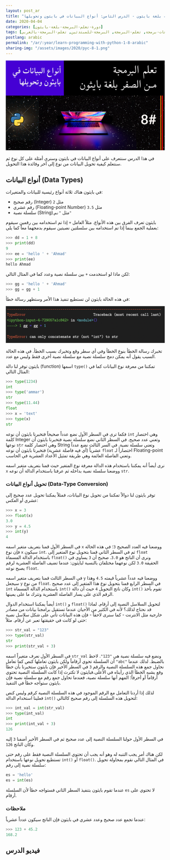 ```yaml
---
layout: post_ar
title: "تعلم البرمجة بلغة بايثون - الدرس الثامن: أنواع البيانات في بايثون وتحويلها"
date: 2020-04-04
categories: [دورة-تعلم-البرمجة-بلغة-بايثون] 
tags: [بايثون, برمجة, لغات-برمجة, تعلم-البرمجة, البرمجة-للمبتدئين, تعلم-البرمجة-بالعربي]
postlang: arabic 
permalink: "/ar/:year/learn-programming-with-python-1-8-arabic"
sharing-img: "/assets/images/2020/pyc-8-1.png"
---
```


![تعلم البرمجة بلغة بايثون - الدرس الثامن: أنواع البيانات في بايثون وتحويلها](/assets/images/2020/pyc-8-1.png)

في هذا الدرس سنتعرف على أنواع البيانات في بايثون وسنرى أمثلة على كل نوع ثم سنتعلم كيفية تحويل البيانات من نوع إلى آخر وفائدة هذا التحويل.

## أنواع البيانات (Data Types)

في بايثون هناك ثلاثة أنواع رئيسية للبيانات والمتغيرات: 

- رقم صحيح (Integer) مثل `2` 
- رقم عشري (Floating-point Number) مثل `3.5`
- سلسلة نصية (String) مثل `"نص"`

بايثون تعرف الفرق بين هذه الأنواع. مثلاً العامل `+` إذا تم استخدامه بين رقمين سيقوم بعملية الجمع بينما إذا تم استخدامه بين سلسلتين نصيتين سيقوم بدمجهما معاً كما يلي:

```python
>>> dd = 1 + 8
>>> print(dd)
9
>>> ee = 'hello ' + 'Ahmad'
>>> print(ee)
hello Ahmad
```

لكن ماذا لو استخدمت `+` بين سلسلة نصية وعدد كما في المثال التالي:

```python
>>> gg = 'hello ' + 'Ahmad'
>>> gg = gg + 1
```

في هذه الحالة بايثون لن تستطيع تنفيذ هذا الأمر وستظهر رسالة خطأ:

![رسالة خطأ من بايثون](/assets/images/2020/pyc-8-2.png)

تخبرك رسالة الخطأ بنوع الخطأ وفي أي سطر وقع وتخبرك بسبب الخطأ. في هذه الحالة السبب يقول أنه يمكن دمج سلسلة نصية مع سلسلة نصية أخرى فقط وليس مع عدد.

بايثون توفر لنا دالة (function) اسمها `type()` تمكننا من معرفة نوع البيانات كما في المثال التالي:

```python
>>> type(1234)
int
>>> type('ammar')
str
>>> type(11.44)
float
>>> x = 'text'
>>> type(x)
str
```

فكما ترى في السطر الأول نضع عدداً صحيحاً فتخبرنا بايثون أن نوعه `int` وهي اختصار كلمة Integer وتعني عدد صحيح. في السطر الثاني نضع سلسلة نصية فتخبرنا بايثون أن نوعها `str` وهي اختصار كلمة String وتعني سلسلة نصية. في السر الثالث نضع عدداً عشرياً (أي فيه فاصلة عشرية) فتخبرنا بايثون أن نوعه `float` اختصاراً لـ Floating-point وتعني الفاصلة العائمة وهي طريقة تمثيل الأعداد العشرية في الحاسب.

نرى أيضاً أنه يمكننا باستخدام هذه الدالة معرفة نوع المتغير حيث قمنا بتعريف متغير اسمه `x` ووضعنا سلسلة نصية بداخله ثم عرفنا باستخدام الدالة أن نوعه `str`. 

### تحويل أنواع البيانات (Data-Type Conversion)

توفر بايثون لنا دوالاً تمكننا من تحويل نوع البيانات، فمثلاً يمكننا تحويل عدد صحيح إلى عشري أو العكس:

```python
>>> x = 3
>>> float(x)
3.0
>>> y = 4.5
>>> int(y)
4
```

في السطر الأول قمنا بتعريف متغير اسمه `x` ووضعنا فيه العدد الصحيح `3`؛ في هذه الحالة فإن نوع `x` سيكون `int`. ثم في السطر الثاني قمنا بتحويل نوع المتغير إلى `float` باستخدام الدالة المسماة `float()` ونرى أن الناتج هو `3.0`. صحيح أن `3` يساوي في الحقيقة `3.0` لكن نوعهما مختلفان بالنسبة لبايثون: عندما تضيف الفاصلة العشرية لرقم يصبح نوعه `float`. 

في السطر الثالث قمنا بتعريف متغير اسمه `y` ووضعنا فيه عدداً عشرياً قيمته `4.5` وهذا سيجعل `y` من نوع `float`. في السطر الرابع قمنا بتحويل نوع هذا المتغير إلى عدد صحيح `int` باستخدام الدالة المسماة `int()` وكان ناتج التحويل `4` حيث أن دالة `int()` تقوم بأخذ الرقم الذي على يسار الفاصلة العشرية وتترك ما على يمينها.

أيضاً يمكننا استخدام الدوال `int()` و `float()` لتحويل السلاسل النصية إلى أرقام. لماذا قد نحتاج لذلك؟ لأنه في الكثير من الأحيان عندما تستقبل برامجنا بيانات من مصادر خارجية مثل الانترنت - كما سنرى لاحقاً - فإن هذه البيانات تأتي على شكل سلاسل نصية حتى لو كانت في حقيقتها تعبر عن أرقام. مثلاً:

```python
>>> str_val = "123"
>>> type(str_val)
str
>>> print(str_val + 3)
```

في السطر الأول نعرف متغيراً اسمه `str_val` ونضع فيه سلسلة نصية هي `"123"`. لاحظ أن السلسلة تحوي أرقاماً ولكن بايثون تعاملها كنص كما تعامل `"abc"` بالضبط. لدلك عندما نحاول جمع هذه السلسلة النصية والرقم `3` في السطر الأخير فإن بايثون ستخبرنا بأن خطأ وقع يشبه الخطأ الذي رأيناه في الأعلى.فبايثون لا تكترث إذا كانت السلسلة النصية تحتوي أرقاماً أو أحرفاً؛ المهم أنها سلسلة نصية، فعندما تحاول جمع رقم مع سلسلة نصية فإن بايثون ستواجه خطأ في التنفيذ.

لذلك إذا أردنا التعامل مع الرقم الموجود في هذه السلسلة النصية كرقم وليس كنص فعلينا استخدام الدالة `int()` لتحويل هذه السلسلة إلى رقم صحيح كالتالي:

```python
>>> int_val = int(str_val)
>>> type(int_val)
int
>>> print(int_val + 3)
126
```

في السطر الأول حولنا السلسلة النصية إلى عدد صحيح ثم في السطر الأخير أضفنا `3` إليه وكان الناتج `126`.

لكن هناك أمر يجب التنبه له وهو أنه يجب أن تحتوي السلسلة النصية فقط على رقم حتى تستطيع تحويل نوعها باستخدام `int()` أو `float()`. في المثال التالي نقوم بمحاولة تحويل سلسلة نصية إلى رقم:

```python
es = 'hello'
es = int(es)
```

عندما تقوم بايثون بتنفيذ السطر الثاني فستواجه خطأ لأن السلسلة `es` لا تحتوي على أرقام.

### ملاحظات

عندما تجمع عدد صحيح وعدد عشري في بايثون فإن الناتج سيكون عدداً عشرياً:

```python
>>> 123 + 45.2
168.2
```

## فيديو الدرس

